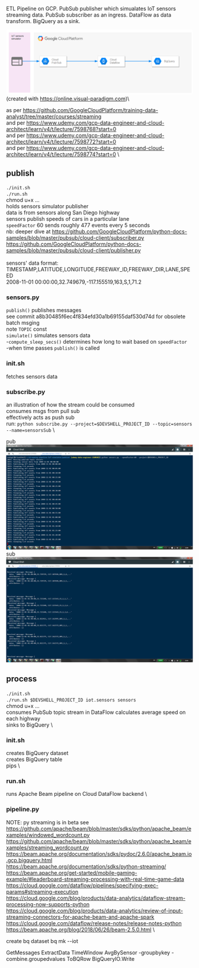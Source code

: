 ETL Pipeline on GCP. PubSub publisher which simualates IoT sensors streaming data. PubSub subscriber as an ingress. DataFlow as data transform. BigQuery as a sink.

![Screenshot](1.png)
(created with https://online.visual-paradigm.com)\

as per https://github.com/GoogleCloudPlatform/training-data-analyst/tree/master/courses/streaming \
and per https://www.udemy.com/gcp-data-engineer-and-cloud-architect/learn/v4/t/lecture/7598768?start=0 \
and per https://www.udemy.com/gcp-data-engineer-and-cloud-architect/learn/v4/t/lecture/7598772?start=0 \
and per https://www.udemy.com/gcp-data-engineer-and-cloud-architect/learn/v4/t/lecture/7598774?start=0 \

## publish
`./init.sh` \
`./run.sh` \
chmod u+x ... \
holds sensors simulator publisher \
data is from sensors along San Diego highway \
sensors publish speeds of cars in a particular lane \
`speedFactor` 60 sends roughly 477 events every 5 seconds \
nb: deeper dive at  https://github.com/GoogleCloudPlatform/python-docs-samples/blob/master/pubsub/cloud-client/subscriber.py \
https://github.com/GoogleCloudPlatform/python-docs-samples/blob/master/pubsub/cloud-client/publisher.py \
\
sensors' data format: \
TIMESTAMP,LATITUDE,LONGITUDE,FREEWAY_ID,FREEWAY_DIR,LANE,SPEED \
2008-11-01 00:00:00,32.749679,-117.155519,163,S,1,71.2

### sensors.py
`publish()` publishes messages \
see commit a8b30485f6ec4f834efd30a1b69155daf530d74d for obsolete batch msging \
note `TOPIC` const \
`simulate()` simulates sensors data \
-`compute_sleep_secs()` determines how long to wait based on  `speedFactor` \
-when time passes `publish()` is called

### init.sh
fetches sensors data

### subscribe.py
an illustration of how the stream could be consumed \
consumes msgs from pull sub \
effectively acts as push sub \
run: `python subscribe.py --project=$DEVSHELL_PROJECT_ID --topic=sensors --name=sensorsSub` \

pub
 ![Screenshot](publish_pub.png)
sub
 ![Screenshot](publish_sub.png)

## process
`./init.sh` \
`./run.sh $DEVSHELL_PROJECT_ID iot.sensors sensors` \
chmod u+x ... \
consumes PubSub topic stream in DataFlow
calculates average speed on each highway \
sinks to BigQuery \

### init.sh
creates BigQuery dataset \
creates BigQuery table \
pips \

### run.sh
runs Apache Beam pipeline on Cloud DataFlow backend \

### pipeline.py


NOTE: py streaming is in beta
see
https://github.com/apache/beam/blob/master/sdks/python/apache_beam/examples/windowed_wordcount.py \
https://github.com/apache/beam/blob/master/sdks/python/apache_beam/examples/streaming_wordcount.py \
https://beam.apache.org/documentation/sdks/pydoc/2.6.0/apache_beam.io.gcp.bigquery.html \
https://beam.apache.org/documentation/sdks/python-streaming/ \
https://beam.apache.org/get-started/mobile-gaming-example/#leaderboard-streaming-processing-with-real-time-game-data \
https://cloud.google.com/dataflow/pipelines/specifying-exec-params#streaming-execution \
https://cloud.google.com/blog/products/data-analytics/dataflow-stream-processing-now-supports-python \
https://cloud.google.com/blog/products/data-analytics/review-of-input-streaming-connectors-for-apache-beam-and-apache-spark \
https://cloud.google.com/dataflow/release-notes/release-notes-python \
https://beam.apache.org/blog/2018/06/26/beam-2.5.0.html \












 create bq dataset
 bq mk --iot



 GetMessages
 ExtractData
 TimeWindow
 AvgBySensor
 -groupbykey
 -combine.groupedvalues
 ToBQRow
 BigQueryIO.Write
